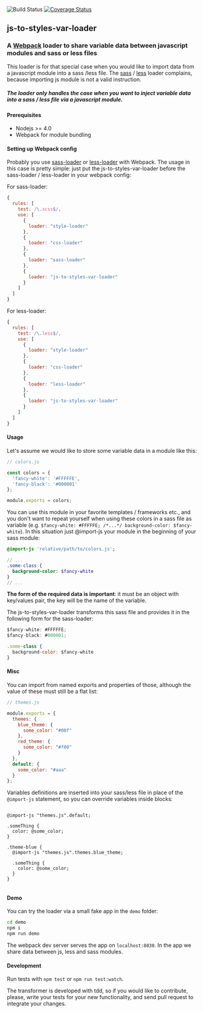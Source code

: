 ![Build Status](https://travis-ci.org/tompascall/js-to-styles-var-loader.svg?branch=master) [![Coverage Status](https://coveralls.io/repos/github/tompascall/js-to-styles-var-loader/badge.svg?branch=master)](https://coveralls.io/github/tompascall/js-to-styles-var-loader?branch=master)

## js-to-styles-var-loader

### A [Webpack](https://webpack.github.io/) loader to share variable data between javascript modules and sass or less files

This loader is for that special case when you would like to import data from a javascript module into a sass /less file. The [sass](https://github.com/webpack-contrib/sass-loader) / [less](http://lesscss.org/) loader complains, because importing js module is not a valid instruction.

##### The loader only handles the case when you want to inject variable data into a sass / less file via a javascript module.

#### Prerequisites

- Nodejs >= 4.0
- Webpack for module bundling


#### Setting up Webpack config

Probably you use [sass-loader](https://github.com/webpack-contrib/sass-loader) or [less-loader](https://github.com/webpack-contrib/less-loader) with Webpack. The usage in this case is pretty simple: just put the js-to-styles-var-loader before the sass-loader / less-loader in your webpack config:

For sass-loader:
```js
{
  rules: [
    test: /\.scss$/,
    use: [
      {
        loader: "style-loader"
      },
      {
        loader: "css-loader"
      },
      {
        loader: "sass-loader"
      },
      {
        loader: "js-to-styles-var-loader"
      }
    ]
  ]
}
```

For less-loader:

```js
{
  rules: [
    test: /\.less$/,
    use: [
      {
        loader: "style-loader"
      },
      {
        loader: "css-loader"
      },
      {
        loader: "less-loader"
      },
      {
        loader: "js-to-styles-var-loader"
      }
    ]
  ]
}
```
#### Usage

Let's assume we would like to store some variable data in a module like this:

```js
// colors.js

const colors = {
  'fancy-white': '#FFFFFE',
  'fancy-black': '#000001'
};

module.exports = colors;
```

You can use this module in your favorite templates / frameworks etc., and you don't want to repeat yourself when using these colors in a sass file as variable (e.g. `$fancy-white: #FFFFFE; /*...*/ background-color: $fancy-white`). In this situation just @import-js your module in the beginning of your sass module:
```sass
@import-js 'relative/path/to/colors.js';

// ...
.some-class {
  background-color: $fancy-white
}
// ...
```

**The form of the required data is important**: it must be an object with key/values pair, the key will be the name of the variable.

The js-to-styles-var-loader transforms this sass file and provides it in the following form for the sass-loader:

```js
$fancy-white: #FFFFFE;
$fancy-black: #000001;

.some-class {
  background-color: $fancy-white
}
```

#### Misc

You can import from named exports and properties of those, although the value of these must still be a flat list:

```js
// themes.js

module.exports = {
  themes: {
    blue_theme: {
      some_color: "#00f"
    },
    red_theme: {
      some_color: "#f00"
    }
  },
  default: {
    some_color: "#aaa"
  }
};
```

Variables definitions are inserted into your sass/less file in place of the `@import-js` statement, so you can override variables inside blocks:

```less

@import-js "themes.js".default;

.someThing {
  color: @some_color;
}

.theme-blue {
  @import-js "themes.js".themes.blue_theme;

  .someThing {
    color: @some_color;
  }
}


```

#### Demo

You can try the loader via a small fake app in the `demo` folder:
```sh
cd demo
npm i
npm run demo
```
The webpack dev server serves the app on `localhost:8030`. In the app we share data between js, less and sass modules.

#### Development

Run tests with `npm test` or `npm run test:watch`.

The transformer is developed with tdd, so if you would like to contribute, please, write your tests for your new functionality, and send pull request to integrate your changes.
